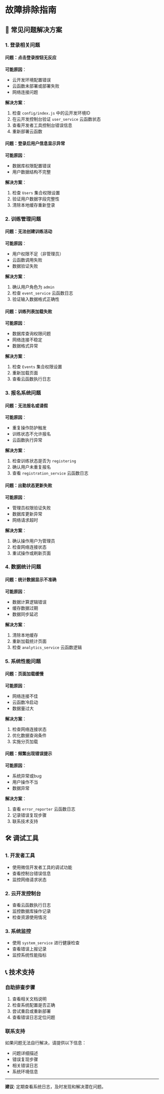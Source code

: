 # 故障排除指南

## 🔧 常见问题解决方案

### 1. 登录相关问题

#### 问题：点击登录按钮无反应
**可能原因**：
- 云开发环境配置错误
- 云函数未部署或部署失败
- 网络连接问题

**解决方案**：
1. 检查 `config/index.js` 中的云开发环境ID
2. 在云开发控制台验证 `user_service` 云函数状态
3. 查看开发者工具控制台错误信息
4. 重新部署云函数

#### 问题：登录后用户信息显示异常
**可能原因**：
- 数据库权限配置错误
- 用户数据结构不完整

**解决方案**：
1. 检查 `Users` 集合权限设置
2. 验证用户数据字段完整性
3. 清除本地缓存重新登录

### 2. 训练管理问题

#### 问题：无法创建训练活动
**可能原因**：
- 用户权限不足（非管理员）
- 云函数调用失败
- 数据验证失败

**解决方案**：
1. 确认用户角色为 `admin`
2. 检查 `event_service` 云函数日志
3. 验证输入数据格式正确性

#### 问题：训练列表加载失败
**可能原因**：
- 数据库查询权限问题
- 网络连接不稳定
- 数据格式异常

**解决方案**：
1. 检查 `Events` 集合权限设置
2. 重新加载页面
3. 查看云函数执行日志

### 3. 报名系统问题

#### 问题：无法报名或请假
**可能原因**：
- 重复操作防护触发
- 训练状态不允许报名
- 云函数执行异常

**解决方案**：
1. 检查训练状态是否为 `registering`
2. 确认用户未重复报名
3. 查看 `registration_service` 云函数日志

#### 问题：出勤状态更新失败
**可能原因**：
- 管理员权限验证失败
- 数据库更新异常
- 网络请求超时

**解决方案**：
1. 确认操作用户为管理员
2. 检查网络连接状态
3. 重试操作或刷新页面

### 4. 数据统计问题

#### 问题：统计数据显示不准确
**可能原因**：
- 数据计算逻辑错误
- 缓存数据过期
- 数据同步延迟

**解决方案**：
1. 清除本地缓存
2. 重新加载统计页面
3. 检查 `analytics_service` 云函数逻辑

### 5. 系统性能问题

#### 问题：页面加载缓慢
**可能原因**：
- 网络连接不佳
- 云函数冷启动
- 数据量过大

**解决方案**：
1. 检查网络连接状态
2. 优化数据查询条件
3. 实施分页加载

#### 问题：频繁出现错误提示
**可能原因**：
- 系统异常或bug
- 用户操作不当
- 数据异常

**解决方案**：
1. 查看 `error_reporter` 云函数日志
2. 记录错误复现步骤
3. 联系技术支持

## 🛠️ 调试工具

### 1. 开发者工具
- 使用微信开发者工具的调试功能
- 查看控制台错误信息
- 监控网络请求状态

### 2. 云开发控制台
- 查看云函数执行日志
- 监控数据库操作记录
- 检查资源使用情况

### 3. 系统监控
- 使用 `system_service` 进行健康检查
- 查看错误上报记录
- 监控系统性能指标

## 📞 技术支持

### 自助排查步骤
1. 查看相关文档说明
2. 检查系统配置是否正确
3. 尝试重启或重新部署
4. 查看错误日志定位问题

### 联系支持
如果问题无法自行解决，请提供以下信息：
- 问题详细描述
- 错误复现步骤
- 相关错误日志
- 系统环境信息

---

**建议**: 定期查看系统日志，及时发现和解决潜在问题。
